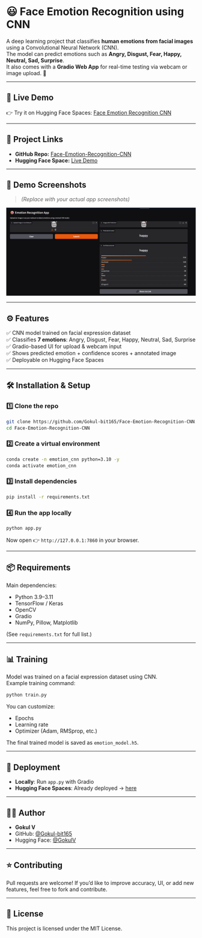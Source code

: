 # 😃 Face Emotion Recognition using CNN

A deep learning project that classifies **human emotions from facial images** using a Convolutional Neural Network (CNN).  
The model can predict emotions such as **Angry, Disgust, Fear, Happy, Neutral, Sad, Surprise**.  
It also comes with a **Gradio Web App** for real-time testing via webcam or image upload. 🚀  

---

## 🔗 Live Demo
👉 Try it on Hugging Face Spaces: [Face Emotion Recognition CNN](https://huggingface.co/spaces/GokulV/Face_Emotion_Recognition_CNN)  

---

## 📂 Project Links
- **GitHub Repo:** [Face-Emotion-Recognition-CNN](https://github.com/Gokul-bit165/Face-Emotion-Recognition-CNN.git)  
- **Hugging Face Space:** [Live Demo](https://huggingface.co/spaces/GokulV/Face_Emotion_Recognition_CNN)  

---

## 📸 Demo Screenshots
> *(Replace with your actual app screenshots)*  

![Demo Screenshot](assets/demo.png)  

---

## ⚙️ Features
✅ CNN model trained on facial expression dataset  
✅ Classifies **7 emotions**: Angry, Disgust, Fear, Happy, Neutral, Sad, Surprise  
✅ Gradio-based UI for upload & webcam input  
✅ Shows predicted emotion + confidence scores + annotated image  
✅ Deployable on Hugging Face Spaces  

---

## 🛠 Installation & Setup

### 1️⃣ Clone the repo
```bash
git clone https://github.com/Gokul-bit165/Face-Emotion-Recognition-CNN.git
cd Face-Emotion-Recognition-CNN
```

### 2️⃣ Create a virtual environment
```bash
conda create -n emotion_cnn python=3.10 -y
conda activate emotion_cnn
```

### 3️⃣ Install dependencies
```bash
pip install -r requirements.txt
```

### 4️⃣ Run the app locally
```bash
python app.py
```
Now open 👉 `http://127.0.0.1:7860` in your browser.

---

## 📦 Requirements
Main dependencies:
- Python 3.9–3.11  
- TensorFlow / Keras  
- OpenCV  
- Gradio  
- NumPy, Pillow, Matplotlib  

(See `requirements.txt` for full list.)

---

## 📊 Training
Model was trained on a facial expression dataset using CNN.  
Example training command:
```python
python train.py
```

You can customize:
- Epochs  
- Learning rate  
- Optimizer (Adam, RMSprop, etc.)  

The final trained model is saved as `emotion_model.h5`.

---

## 🚀 Deployment
- **Locally**: Run `app.py` with Gradio  
- **Hugging Face Spaces**: Already deployed → [here](https://huggingface.co/spaces/GokulV/Face_Emotion_Recognition_CNN)  

---

## 👨‍💻 Author
- **Gokul V**  
- GitHub: [@Gokul-bit165](https://github.com/Gokul-bit165)  
- Hugging Face: [@GokulV](https://huggingface.co/GokulV)  

---

## ⭐ Contributing
Pull requests are welcome! If you’d like to improve accuracy, UI, or add new features, feel free to fork and contribute.

---

## 📜 License
This project is licensed under the MIT License.
